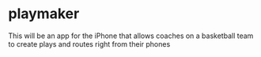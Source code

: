 # playmaker
This will be an app for the iPhone that allows coaches on a basketball team to create plays and routes right from their phones
